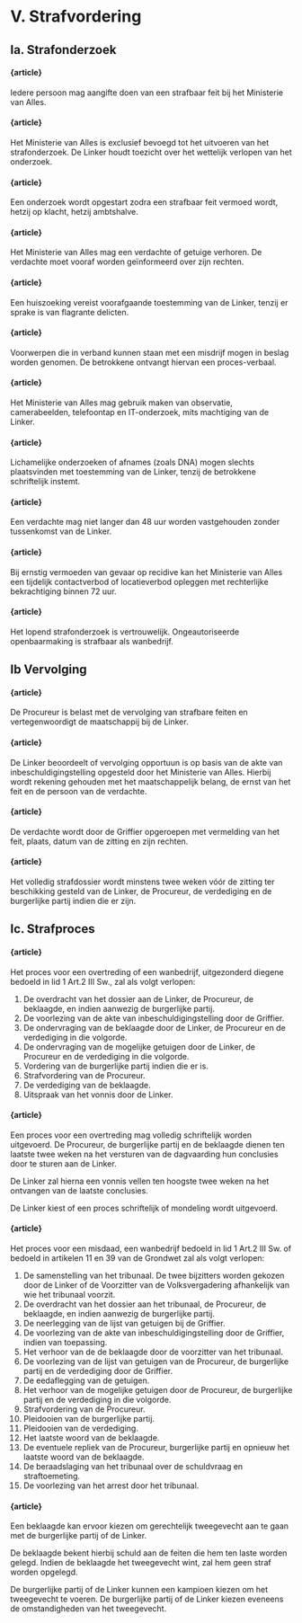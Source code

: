 # V. Strafvordering

## Ia. Strafonderzoek

#### {article}
Iedere persoon mag aangifte doen van een strafbaar feit bij het Ministerie van Alles.

#### {article}
Het Ministerie van Alles is exclusief bevoegd tot het uitvoeren van het strafonderzoek. De Linker houdt toezicht over het wettelijk verlopen van het onderzoek.

#### {article}
Een onderzoek wordt opgestart zodra een strafbaar feit vermoed wordt, hetzij op klacht, hetzij ambtshalve.

#### {article}
Het Ministerie van Alles mag een verdachte of getuige verhoren. De verdachte moet vooraf worden geïnformeerd over zijn rechten.

#### {article}
Een huiszoeking vereist voorafgaande toestemming van de Linker, tenzij er sprake is van flagrante delicten.

#### {article}
Voorwerpen die in verband kunnen staan met een misdrijf mogen in beslag worden genomen. De betrokkene ontvangt hiervan een proces-verbaal.

#### {article}
Het Ministerie van Alles mag gebruik maken van observatie, camerabeelden, telefoontap en IT-onderzoek, mits machtiging van de Linker.

#### {article}
Lichamelijke onderzoeken of afnames (zoals DNA) mogen slechts plaatsvinden met toestemming van de Linker, tenzij de betrokkene schriftelijk instemt.

#### {article}
Een verdachte mag niet langer dan 48 uur worden vastgehouden zonder tussenkomst van de Linker.

#### {article}
Bij ernstig vermoeden van gevaar op recidive kan het Ministerie van Alles een tijdelijk contactverbod of locatieverbod opleggen met rechterlijke bekrachtiging binnen 72 uur.

#### {article}
Het lopend strafonderzoek is vertrouwelijk. Ongeautoriseerde openbaarmaking is strafbaar als wanbedrijf.

## Ib Vervolging

#### {article}
De Procureur is belast met de vervolging van strafbare feiten en vertegenwoordigt de maatschappij bij de Linker.

#### {article}
De Linker beoordeelt of vervolging opportuun is op basis van de akte van inbeschuldigingstelling opgesteld door het Ministerie van Alles.
Hierbij wordt rekening gehouden met het maatschappelijk belang, de ernst van het feit en de persoon van de verdachte.

#### {article}
De verdachte wordt door de Griffier opgeroepen met vermelding van het feit, plaats, datum van de zitting en zijn rechten.

#### {article}
Het volledig strafdossier wordt minstens twee weken vóór de zitting ter beschikking gesteld van de Linker, de Procureur, de verdediging en de burgerlijke partij indien die er zijn.

## Ic. Strafproces

#### {article}
Het proces voor een overtreding of een wanbedrijf, uitgezonderd diegene bedoeld in lid 1 Art.2 III Sw., zal als volgt verlopen:

1. De overdracht van het dossier aan de Linker, de Procureur, de beklaagde, en indien aanwezig de burgerlijke partij.
2. De voorlezing van de akte van inbeschuldigingstelling door de Griffier.
3. De ondervraging van de beklaagde door de Linker, de Procureur en de verdediging in die volgorde.
4. De ondervraging van de mogelijke getuigen door de Linker, de Procureur en de verdediging in die volgorde.
5. Vordering van de burgerlijke partij indien die er is.
6. Strafvordering van de Procureur.
7. De verdediging van de beklaagde.
8. Uitspraak van het vonnis door de Linker.

#### {article}
Een proces voor een overtreding mag volledig schriftelijk worden uitgevoerd. 
De Procureur, de burgerlijke partij en de beklaagde dienen ten laatste twee weken na het versturen van de dagvaarding hun conclusies door te sturen aan de Linker.

De Linker zal hierna een vonnis vellen ten hoogste twee weken na het ontvangen van de laatste conclusies.

De Linker kiest of een proces schriftelijk of mondeling wordt uitgevoerd.

#### {article}
Het proces voor een misdaad, een wanbedrijf bedoeld in lid 1 Art.2 III Sw. of bedoeld in artikelen 11 en 39 van de Grondwet zal als volgt verlopen:

1. De samenstelling van het tribunaal. De twee bijzitters worden gekozen door de Linker of de Voorzitter van de Volksvergadering afhankelijk van wie het tribunaal voorzit.
2. De overdracht van het dossier aan het tribunaal, de Procureur, de beklaagde, en indien aanwezig de burgerlijke partij.
3. De neerlegging van de lijst van getuigen bij de Griffier.
4. De voorlezing van de akte van inbeschuldigingstelling door de Griffier, indien van toepassing.
5. Het verhoor van de de beklaagde door de voorzitter van het tribunaal.
6. De voorlezing van de lijst van getuigen van de Procureur, de burgerlijke partij en de verdediging door de Griffier.
7. De eedaflegging van de getuigen.
8. Het verhoor van de mogelijke getuigen door de Procureur, de burgerlijke partij en de verdediging in die volgorde.
9. Strafvordering van de Procureur.
10. Pleidooien van de burgerlijke partij.
11. Pleidooien van de verdediging.
12. Het laatste woord van de beklaagde.
13. De eventuele repliek van de Procureur, burgerlijke partij en opnieuw het laatste woord van de beklaagde.
14. De beraadslaging van het tribunaal over de schuldvraag en straftoemeting.
15. De voorlezing van het arrest door het tribunaal.

#### {article}
Een beklaagde kan ervoor kiezen om gerechtelijk tweegevecht aan te gaan met de burgerlijke partij of de Linker.

De beklaagde bekent hierbij schuld aan de feiten die hem ten laste worden gelegd. Indien de beklaagde het tweegevecht wint, zal hem geen straf worden opgelegd.

De burgerlijke partij of de Linker kunnen een kampioen kiezen om het tweegevecht te voeren.
De burgerlijke partij of de Linker kiezen eveneens de omstandigheden van het tweegevecht.